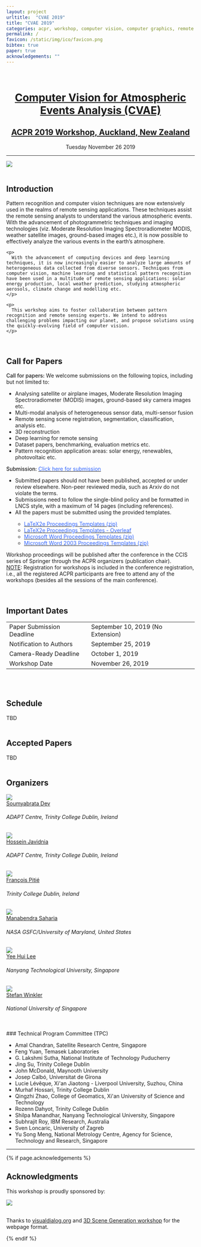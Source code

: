 ```yaml
---
layout: project
urltitle:  "CVAE 2019"
title: "CVAE 2019"
categories: acpr, workshop, computer vision, computer graphics, remote sensing, robotics, machine learning
permalink: /
favicon: /static/img/ico/favicon.png
bibtex: true
paper: true
acknowledgements: ""
---
```


<br>
<div class="row">
  <div class="col-xs-12">
    <center><h1><a href="https://2019cvae.github.io/">Computer Vision for Atmospheric Events Analysis (CVAE)</a></h1></center>
    <center><h2><a href="https://www.acpr2019.org/workshops.html">ACPR 2019 Workshop, Auckland, New Zealand</a></h2></center>
    <center>Tuesday November 26 2019</center>
  </div>
</div>

<hr>




<div class="row" id="intro">
  <div class="col-md-12">
    <img src="{{ "/static/img/splash2.jpg" | prepend:site.baseurl }}">
  </div>
</div>


<br>

## Introduction 

<div class="row">
  <div class="col-xs-12">
    <p>
      Pattern recognition and computer vision techniques are now extensively used in the realms of remote sensing applications. These techniques assist the remote sensing analysts to understand the various atmospheric events. With the advancement of photogrammetric techniques and imaging technologies (viz. Moderate Resolution Imaging Spectroradiometer MODIS, weather satellite images, ground-based images etc.), it is now possible to effectively analyze the various events in the earth’s atmosphere. 
    </p>
	
    <p>
      With the advancement of computing devices and deep learning techniques, it is now increasingly easier to analyze large amounts of heterogeneous data collected from diverse sensors. Techniques from computer vision, machine learning and statistical pattern recognition have been used in a multitude of remote sensing applications: solar energy production, local weather prediction, studying atmospheric aerosols, climate change and modelling etc.
    </p>
	
    <p>
      This workshop aims to foster collaboration between pattern recognition and remote sensing experts. We intend to address challenging problems impacting our planet, and propose solutions using the quickly-evolving field of computer vision.
    </p>
  </div>
</div> <br>   


## Call for Papers

<div class="row">
  <div class="col-xs-12">
    <p>
      <span style="font-weight:500;">Call for papers:</span> We welcome submissions on the following topics, including but not limited to:
    </p>
    <ul>
      <li>Analysing satellite or airplane images, Moderate Resolution Imaging Spectroradiometer (MODIS) images, ground-based sky camera images etc.</li>
      <li>Multi-modal analysis of heterogeneous sensor data, multi-sensor fusion</li>
      <li>Remote sensing scene registration, segmentation, classification, analysis etc.</li>
      <li>3D reconstruction</li>
      <li>Deep learning for remote sensing</li>
      <li>Dataset papers, benchmarking, evaluation metrics etc.</li>
      <li>Pattern recognition application areas: solar energy, renewables, photovoltaic etc.</li>
    </ul>
    <p>
      <span style="font-weight:500;">Submission:</span> <a href="https://cmt3.research.microsoft.com/CVAE2019" target="_blank" rel="noopener"><span style="color: #3366ff;">Click here for submission</span></a>
      <ul>
      <li>Submitted papers should not have been published, accepted or under review elsewhere. Non-peer reviewed media, such as Arxiv do not violate the terms.</li>
      <li>Submissions need to follow the single-blind policy and be formatted in LNCS style, with a maximum of 14 pages (including references).</li>
      <li>All the papers must be submitted using the provided templates.</li>
        <ul>
          <li><a href="ftp://ftp.springernature.com/cs-proceeding/llncs/llncs2e.zip"><span style="color: #3366ff;">LaTeX2e Proceedings Templates (zip)</span></a></li>
          <li><a href="https://www.overleaf.com/latex/templates/springer-lecture-notes-in-computer-science/kzwwpvhwnvfj#.WuA4JS5uZpi"><span style="color: #3366ff;">LaTeX2e Proceedings Templates - Overleaf</span></a></li>
         <li><a href="ftp://ftp.springernature.com/cs-proceeding/llncs/word/splnproc1703.zip"><span style="color: #3366ff;">Microsoft Word Proceedings Templates (zip)</span></a></li>
         <li><a href="https://resource-cms.springernature.com/springer-cms/rest/v1/content/7117506/data/v1"><span style="color: #3366ff;">Microsoft Word 2003 Proceedings Templates (zip)</span></a></li>
       </ul>
    </ul>      
    Workshop proceedings will be published after the conference in the CCIS series of Springer through the ACPR organizers (publication chair).
<br><u>NOTE</u>: Registration for workshops is included in the conference registration, i.e., all the registered ACPR participants are free to attend any of the workshops (besides all the sessions of the main conference).
    </p>



  </div>
</div><br>




## Important Dates 


<div class="row">
  <div class="col-xs-12">
    <table class="table table-striped">
      <tbody>
        <tr>
          <td>Paper Submission Deadline</td>
          <td>September 10, 2019 (No Extension)</td>
        </tr>
        <tr>
          <td>Notification to Authors</td>
          <td>September 25, 2019</td>
        </tr>
        <tr>
          <td>Camera-Ready Deadline</td>
          <td>October 1, 2019</td>
        </tr>
        <tr>
          <td>Workshop Date</td>
          <td>November 26, 2019</td>
        </tr>
      </tbody>
    </table>
  </div>
</div><br>


<br>

## Schedule 
<div class="row">
  <div class="col-md-12">
  TBD
  </div>
</div>

<!-- 
<div class="row">
  <div class="col-xs-12">
     <table class="table table-striped">
      <tbody>
        <tr>
          <td>Welcome and Introduction</td>
          <td>8:45am - 9:00am</td>
        </tr>
        <tr>
          <td>Invited Speaker Talk 1</td>
          <td>9:00am - 9:25am</td>
        </tr>
        <tr>
          <td>Invited Speaker Talk 2</td>
          <td>9:25am - 9:50am</td>
        </tr>
        <tr>
          <td>Spotlight Talks (x3)</td>
          <td>9:50am - 10:10am</td>
        </tr>
        <tr>
          <td>Coffee Break and Poster Session</td>
          <td>10:10am - 11:10am</td>
        </tr>
        <tr>
          <td>Invited Speaker Talk 3</td>
          <td>11:10am - 11:35am</td>
        </tr>
        <tr>
          <td>Invited Speaker Talk 4</td>
          <td>11:35am - 12:00pm</td>
        </tr>
        <tr>
          <td>Lunch Break</td>
          <td>12:00pm - 1:30pm</td>
        </tr>
        <tr>
          <td>Invited Speaker Talk 5 (Industry Talks)</td>
          <td>1:30pm - 2:00pm</td>
        </tr>
        <tr>
          <td>Invited Speaker Talk 6</td>
          <td>2:00pm - 2:25pm</td>
        </tr>
        <tr>
          <td>Oral 1</td>
          <td>2:25pm - 2:45pm</td>
        </tr>
        <tr>
          <td>Oral 2</td>
          <td>2:45pm - 3:05pm</td>
        </tr>
        <tr>
          <td>Coffee Break and Poster Session</td>
          <td>3:05pm - 4:00pm</td>
        </tr>
        <tr>
          <td>Invited Speaker Talk 7</td>
          <td>4:00pm - 4:25pm</td>
        </tr>
        <tr>
          <td>Invited Speaker Talk 8</td>
          <td>4:25pm - 4:50pm</td>
        </tr>
        <tr>
          <td>Panel Discussion and Conclusion</td>
          <td>4:50pm - 5:40pm</td>
        </tr>
      </tbody>
    </table>
  </div>
</div>
-->



<br>

## Accepted Papers 
<div class="row">
  <div class="col-md-12">
  TBD
  </div>
</div>

<br>




## Organizers 

<div class="row">



  <div class="col-xs-2">
    <a href="https://soumyabrata.dev/">
      <img class="people-pic" src="{{ "/static/img/people/SD.png" | prepend:site.baseurl }}">
    </a>
    <div class="people-name">
      <a href="https://soumyabrata.dev/">Soumyabrata Dev</a>
      <h6>ADAPT Centre, Trinity College Dublin, Ireland</h6>
    </div>
  </div>
  
  <div class="col-xs-2">
    <a href="https://www.hjavidnia.com/">
      <img class="people-pic" src="{{ "/static/img/people/HJ.png" | prepend:site.baseurl }}">
    </a>
    <div class="people-name">
      <a href="https://www.hjavidnia.com/">Hossein Javidnia</a>
      <h6>ADAPT Centre, Trinity College Dublin, Ireland</h6>
    </div>
  </div>

  <div class="col-xs-2">
    <a href="https://www.tcd.ie/research/profiles/?profile=pitief">
      <img class="people-pic" src="{{ "/static/img/people/FP.png" | prepend:site.baseurl }}">
    </a>
    <div class="people-name">
      <a href="https://www.tcd.ie/research/profiles/?profile=pitief">François Pitié</a>
      <h6>Trinity College Dublin, Ireland</h6>
    </div>
  </div>
  
  
  <div class="col-xs-2">
    <a href="https://science.gsfc.nasa.gov/sed/bio/manabendra.saharia">
      <img class="people-pic" src="{{ "/static/img/people/MS.jpg" | prepend:site.baseurl }}">
    </a>
    <div class="people-name">
      <a href="https://science.gsfc.nasa.gov/sed/bio/manabendra.saharia">Manabendra Saharia</a>
      <h6>NASA GSFC/University of Maryland, United States</h6>
    </div>
  </div>



  <div class="col-xs-2">
    <a href="http://research.ntu.edu.sg/expertise/academicprofile/Pages/StaffProfile.aspx?ST_EMAILID=EYHLEE">
      <img class="people-pic" src="{{ "/static/img/people/YHL.jpg" | prepend:site.baseurl }}">
    </a>
    <div class="people-name">
      <a href="http://research.ntu.edu.sg/expertise/academicprofile/Pages/StaffProfile.aspx?ST_EMAILID=EYHLEE">Yee Hui Lee</a>
      <h6>Nanyang Technological University, Singapore</h6>
    </div>
  </div>
  
  
  
  
  <div class="col-xs-2">
    <a href="https://stefan.winkler.site/">
      <img class="people-pic" src="{{ "/static/img/people/SW.jpg" | prepend:site.baseurl }}">
    </a>
    <div class="people-name">
      <a href="https://stefan.winkler.site/">Stefan Winkler</a>
      <h6>National University of Singapore</h6>
    </div>
  </div>
  
  
  
</div>


<br>
### Technical Program Committee (TPC) 

<ul>
<li>Amal Chandran, Satellite Research Centre, Singapore</li>    
<li>Feng Yuan, Temasek Laboratories</li>    
<li>G. Lakshmi Sutha, National Institute of Technology Puducherry</li>  
<li>Jing Su, Trinity College Dublin</li> 
<li>John McDonald, Maynooth University</li>  
<li>Josep Calbó, Universitat de Girona</li>  
<li>Lucie Lévêque, Xi'an Jiaotong - Liverpool University, Suzhou, China</li> 
<li>Murhaf Hossari, Trinity College Dublin</li> 
<li>Qingzhi Zhao, College of Geomatics, Xi'an University of Science and Technology</li>  
<li>Rozenn Dahyot, Trinity College Dublin</li>  
<li>Shilpa Manandhar, Nanyang Technological University, Singapore</li>  
<li>Subhrajit Roy, IBM Research, Australia</li>  
<li>Sven Loncaric, University of Zagreb</li>  
<li>Yu Song Meng, National Metrology Centre, Agency for Science, Technology and Research, Singapore</li>
</ul>
	
  

<hr>


{% if page.acknowledgements %}
<div class="row">
  <div class="col-xs-12">
    <h2>Acknowledgments</h2>
  </div>
</div>
<a name="/acknowledgements"></a>
<div class="row">
  <div class="col-xs-12">
    <p>
      This workshop is proudly sponsored by: 
    </p>
  </div>
</div>
<div class="row">
  <div class="col-md-4">
    <a href="https://www.adaptcentre.ie/"><img src="{{ "/static/img/people/Adapt_Logo_RGB2.png" | prepend:site.baseurl }}"></a>
  </div>
  
</div>
<br>
<div class="row">
  <div class="col-xs-12">
    <p>
      Thanks to <a href="https://visualdialog.org/">visualdialog.org</a> and <a href="https://3dscenegen.github.io/">3D Scene Generation workshop</a> for the webpage format.
    </p>
  </div>
</div>
{% endif %}